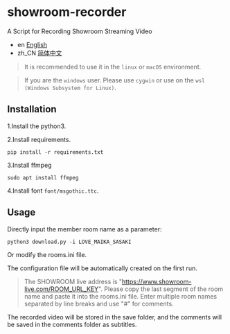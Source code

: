 # showroom-recorder
A Script for Recording Showroom Streaming Video

- en [English](README.md)
- zh_CN [简体中文](README.zh_CN.md)

> It is recommended to use it in the `linux` or `macOS` environment.

> If you are the `windows` user. Please use `cygwin` or use on the `wsl (Windows Subsystem for Linux)`.

## Installation

1.Install the python3.

2.Install requirements.

```
pip install -r requirements.txt
```

3.Install ffmpeg

```
sudo apt install ffmpeg
```

4.Install font `font/msgothic.ttc`.

## Usage

Directly input the member room name as a parameter:

```
python3 download.py -i LOVE_MAIKA_SASAKI
```

Or modify the rooms.ini file. 

The configuration file will be automatically created on the first run.

> The SHOWROOM live address is "https://www.showroom-live.com/ROOM_URL_KEY".
> Please copy the last segment of the room name and paste it into the rooms.ini file.
> Enter multiple room names separated by line breaks and use "#" for comments.

The recorded video will be stored in the save folder, and the comments will be saved in the comments folder as subtitles.
